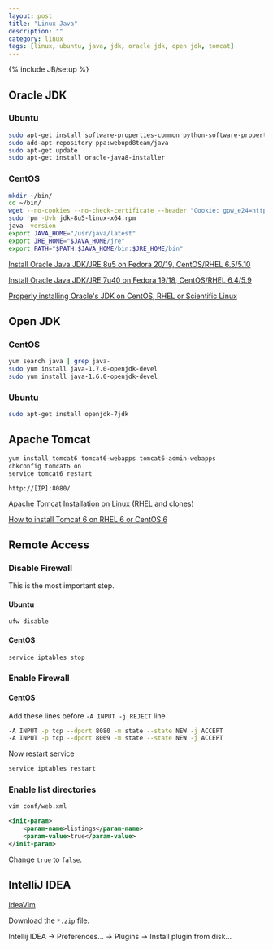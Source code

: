 ```yaml
---
layout: post
title: "Linux Java"
description: ""
category: linux
tags: [linux, ubuntu, java, jdk, oracle jdk, open jdk, tomcat]
---
```

{% include JB/setup %}

## Oracle JDK

### Ubuntu

```sh
sudo apt-get install software-properties-common python-software-properties
sudo add-apt-repository ppa:webupd8team/java
sudo apt-get update
sudo apt-get install oracle-java8-installer
```

### CentOS

```sh
mkdir ~/bin/
cd ~/bin/
wget --no-cookies --no-check-certificate --header "Cookie: gpw_e24=http%3A%2F%2Fwww.oracle.com%2F; oraclelicense=accept-securebackup-cookie" "http://download.oracle.com/otn-pub/java/jdk/8u5-b13/jdk-8u5-linux-x64.rpm"
sudo rpm -Uvh jdk-8u5-linux-x64.rpm
java -version
export JAVA_HOME="/usr/java/latest"
export JRE_HOME="$JAVA_HOME/jre"
export PATH="$PATH:$JAVA_HOME/bin:$JRE_HOME/bin"
```

[Install Oracle Java JDK/JRE 8u5 on Fedora 20/19, CentOS/RHEL 6.5/5.10](http://www.if-not-true-then-false.com/2014/install-oracle-java-8-on-fedora-centos-rhel/)

[Install Oracle Java JDK/JRE 7u40 on Fedora 19/18, CentOS/RHEL 6.4/5.9](http://www.if-not-true-then-false.com/2010/install-sun-oracle-java-jdk-jre-7-on-fedora-centos-red-hat-rhel/)

[Properly installing Oracle's JDK on CentOS, RHEL or Scientific Linux](https://www.redbridge.se/blog/-/blogs/properly-installing-oracle-s-jdk-on-centos-rhel-or-scientific-linux)

## Open JDK

### CentOS

```sh
yum search java | grep java-
sudo yum install java-1.7.0-openjdk-devel
sudo yum install java-1.6.0-openjdk-devel
```

### Ubuntu

```sh
sudo apt-get install openjdk-7jdk
```

## Apache Tomcat

```sh
yum install tomcat6 tomcat6-webapps tomcat6-admin-webapps
chkconfig tomcat6 on
service tomcat6 restart
```

```
http://[IP]:8080/
```

[Apache Tomcat Installation on Linux (RHEL and clones)](http://oracle-base.com/articles/linux/apache-tomcat-installation-on-linux.php)

[How to install Tomcat 6 on RHEL 6 or CentOS 6](http://newpush.com/2011/10/how-to-install-tomcat-6-on-rhel-6-or-centos-6/)

## Remote Access

### Disable Firewall

This is the most important step.

#### Ubuntu

```sh
ufw disable
```

#### CentOS

```sh
service iptables stop
```

### Enable Firewall

#### CentOS

Add these lines before `-A INPUT -j REJECT` line

```sh
-A INPUT -p tcp --dport 8080 -m state --state NEW -j ACCEPT
-A INPUT -p tcp --dport 8009 -m state --state NEW -j ACCEPT
```

Now restart service

```sh
service iptables restart
```

### Enable list directories

```sh
vim conf/web.xml
```

```xml
<init-param>
	<param-name>listings</param-name>
	<param-value>true</param-value>
</init-param>
```

Change `true` to `false`.


## IntelliJ IDEA

[IdeaVim](http://plugins.jetbrains.com/plugin/164?pr=idea)

Download the `*.zip` file.

Intellij IDEA -> Preferences... -> Plugins -> Install plugin from disk...
